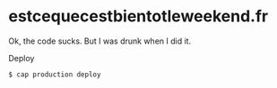 estcequecestbientotleweekend.fr
==============

Ok, the code sucks. But I was drunk when I did it.

Deploy
```
$ cap production deploy
```
